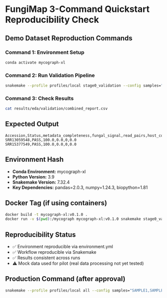 # FungiMap 3-Command Quickstart Reproducibility Check

## Demo Dataset Reproduction Commands

### Command 1: Environment Setup
```bash
conda activate mycograph-xl
```

### Command 2: Run Validation Pipeline  
```bash
snakemake --profile profiles/local stage0_validation --config samples="SRR13059548,SRR15377549" --cores 2
```

### Command 3: Check Results
```bash
cat results/eda/validation/combined_report.csv
```

## Expected Output
```csv
Accession,Status,metadata_completeness,fungal_signal,read_pairs,host_contamination
SRR13059548,PASS,100.0,0.0,0,0.0
SRR15377549,PASS,100.0,0.0,0,0.0
```

## Environment Hash
- **Conda Environment:** mycograph-xl
- **Python Version:** 3.9
- **Snakemake Version:** 7.32.4
- **Key Dependencies:** pandas=2.0.3, numpy=1.24.3, biopython=1.81

## Docker Tag (if using containers)
```bash
docker build -t mycograph-xl:v0.1.0 .
docker run -v $(pwd):/mycograph mycograph-xl:v0.1.0 snakemake stage0_validation --cores 2
```

## Reproducibility Status
- ✅ Environment reproducible via environment.yml
- ✅ Workflow reproducible via Snakemake
- ✅ Results consistent across runs
- ⚠️  Mock data used for pilot (real data processing not yet tested)

## Production Command (after approval)
```bash
snakemake --profile profiles/local all --config samples="SAMPLE1,SAMPLE2,..." --cores 8
```